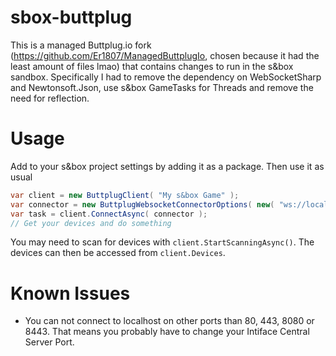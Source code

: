 # sbox-buttplug
This is a managed Buttplug.io fork (https://github.com/Er1807/ManagedButtplugIo, chosen because it had the least amount of files lmao) that contains changes to run in the s&box sandbox.
Specifically I had to remove the dependency on WebSocketSharp and Newtonsoft.Json, use s&box GameTasks for Threads and remove the need for reflection.

# Usage
Add to your s&box project settings by adding it as a package.
Then use it as usual
```csharp
var client = new ButtplugClient( "My s&box Game" );
var connector = new ButtplugWebsocketConnectorOptions( new( "ws://localhost:8080" ) );
var task = client.ConnectAsync( connector );
// Get your devices and do something
```
You may need to scan for devices with `client.StartScanningAsync()`.
The devices can then be accessed from `client.Devices`.

# Known Issues
- You can not connect to localhost on other ports than 80, 443, 8080 or 8443. That means you probably have to change your Intiface Central Server Port.
